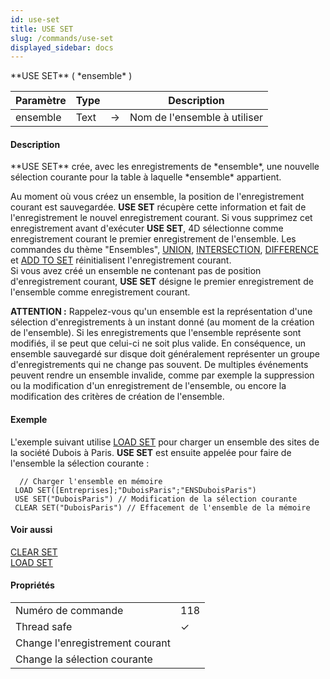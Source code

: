 ```yaml
---
id: use-set
title: USE SET
slug: /commands/use-set
displayed_sidebar: docs
---
```


<!--REF #_command_.USE SET.Syntax-->**USE SET** ( *ensemble* )<!-- END REF-->
<!--REF #_command_.USE SET.Params-->
| Paramètre | Type |  | Description |
| --- | --- | --- | --- |
| ensemble | Text | &#8594;  | Nom de l'ensemble à utiliser |

<!-- END REF-->

#### Description 

<!--REF #_command_.USE SET.Summary-->**USE SET** crée, avec les enregistrements de *ensemble*, une nouvelle sélection courante pour la table à laquelle *ensemble* appartient.<!-- END REF-->

Au moment où vous créez un ensemble, la position de l'enregistrement courant est sauvegardée. **USE SET** récupère cette information et fait de l'enregistrement le nouvel enregistrement courant. Si vous supprimez cet enregistrement avant d'exécuter **USE SET**, 4D sélectionne comme enregistrement courant le premier enregistrement de l'ensemble. Les commandes du thème "Ensembles", [UNION](union.md), [INTERSECTION](intersection.md), [DIFFERENCE](difference.md) et [ADD TO SET](add-to-set.md)  réinitialisent l'enregistrement courant.   
Si vous avez créé un ensemble ne contenant pas de position d'enregistrement courant, **USE SET** désigne le premier enregistrement de l'ensemble comme enregistrement courant.

**ATTENTION :** Rappelez-vous qu'un ensemble est la représentation d'une sélection d'enregistrements à un instant donné (au moment de la création de l'ensemble). Si les enregistrements que l'ensemble représente sont modifiés, il se peut que celui-ci ne soit plus valide. En conséquence, un ensemble sauvegardé sur disque doit généralement représenter un groupe d'enregistrements qui ne change pas souvent. De multiples événements peuvent rendre un ensemble invalide, comme par exemple la suppression ou la modification d'un enregistrement de l'ensemble, ou encore la modification des critères de création de l'ensemble. 

#### Exemple 

L'exemple suivant utilise [LOAD SET](load-set.md) pour charger un ensemble des sites de la société Dubois à Paris. **USE SET** est ensuite appelée pour faire de l'ensemble la sélection courante :

```4d
  // Charger l'ensemble en mémoire
 LOAD SET([Entreprises];"DuboisParis";"ENSDuboisParis")
 USE SET("DuboisParis") // Modification de la sélection courante
 CLEAR SET("DuboisParis") // Effacement de l'ensemble de la mémoire
```

#### Voir aussi 

[CLEAR SET](clear-set.md)  
[LOAD SET](load-set.md)  

#### Propriétés

|  |  |
| --- | --- |
| Numéro de commande | 118 |
| Thread safe | &check; |
| Change l'enregistrement courant ||
| Change la sélection courante ||


